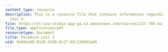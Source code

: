 ```yaml
---
content_type: resource
description: This is a resource file that contains information regarding paradise
  lost 3.
file: https://ol-ocw-studio-app-qa.s3.amazonaws.com/courses/21l-705-major-authors-rewriting-genesis-paradise-lost-and-twentieth-century-fantasy-spring-2009/9eb8ead6812653d98c2765c13b042ad4_MIT21L_705S09_early_1668b.pdf
file_type: application/pdf
resourcetype: Document
title: Paradise Lost 3
uid: 9eb8ead6-8126-53d9-8c27-65c13b042ad4
---
```

